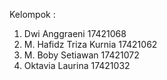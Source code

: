 Kelompok :

1. Dwi Anggraeni          17421068
2. M. Hafidz Triza Kurnia 17421062
3. M. Boby Setiawan	  17421072
4. Oktavia Laurina	  17421032
